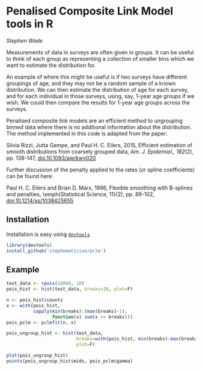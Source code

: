 # Penalised Composite Link Model tools in R

_Stephen Wade_

Measurements of data in surveys are often given in groups. It can be useful to
think of each group as representing a collection of smaller bins which we want
to estimate the distribution for.

An example of where this might be useful is if two surveys have different
groupings of age, and they may not be a random sample of a known distribution.
We can then estimate the distribution of age for each survey, and for each
individual in those surveys, using, say, 1-year age groups if we wish. We could
then compare the results for 1-year age groups across the surveys.

Penalised composite link models are an efficient method to ungrouping binned
data where there is no additional information about the distribution.
The method implemented in this code is adapted from the paper:

Silvia Rizzi, Jutta Gampe, and Paul H. C. Eilers, 2015, Efficient estimation
of smooth distributions from coarsely grouped data, _Am. J. Epidemiol.,
182_(2), pp. 138-147,
[doi.10.1093/aje/kwv020](https://doi.org/10.1093/aje/kwv020)

Further discussion of the penalty applied to the rates (or spline coefficients)
can be found here:

Paul H. C. Eilers and Brian D. Marx, 1996, Flexible smoothing with B-splines
and penalties, \emph{Statistical Science, 11}(2), pp. 89-102,
[doi:10.1214/ss/1038425655](https://doi.org/10.1214/ss/1038425655)


## Installation

Installation is easy using
[`devtools`](https://cran.r-project.org/package=devtools)

```r
library(devtools)
install_github('stephematician/pclm')
```

## Example

```r
test_data <- rpois(10000, 10)
pois_hist <- hist(test_data, breaks=10, plot=F)

n <- pois_hist$counts
x <- with(pois_hist,
          sapply(min(breaks):(max(breaks)-1), 
                 function(x) sum(x >= breaks)))
pois_pclm <- pclmfit(n, x)

pois_ungroup_hist <- hist(test_data,
                          breaks=with(pois_hist, min(breaks):max(breaks)),
                          plot=F)

plot(pois_ungroup_hist)
points(pois_ungroup_hist$mids, pois_pclm$gamma)
```

